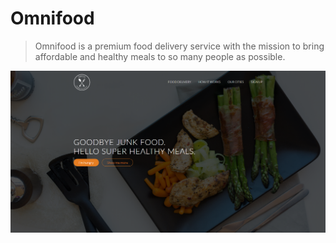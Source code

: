 # Omnifood

>Omnifood is a premium food delivery service with the mission to bring affordable and healthy meals to so many people as possible.

![OMNIFOOD](omnifood.png)

